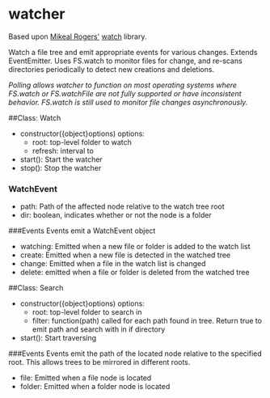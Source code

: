 watcher
=======

Based upon [Mikeal Rogers'](/mikeal) [watch](/mikeal/watch) library.

Watch a file tree and emit appropriate events for various changes. Extends EventEmitter.
Uses FS.watch to monitor files for change, and re-scans directories periodically to detect
new creations and deletions.

_Polling allows watcher to function on most operating systems where FS.watch
or FS.watchFile are not fully supported or have inconsistent behavior. FS.watch is
still used to monitor file changes asynchronously._

##Class: Watch
* constructor({object}options)
options:
  * root: top-level folder to watch
  * refresh: interval to 
* start(): Start the watcher
* stop(): Stop the watcher

### WatchEvent
* path: Path of the affected node relative to the watch tree root
* dir: boolean, indicates whether or not the node is a folder

###Events
Events emit a WatchEvent object
* watching: Emitted when a new file or folder is added to the watch list
* create: Emitted when a new file is detected in the watched tree
* change: Emitted when a file in the watch list is changed
* delete: emitted when a file or folder is deleted from the watched tree

##Class: Search
* constructor({object}options)
options:
  * root: top-level folder to search in
  * filter: function(path) called for each path found in tree. Return true to emit
path and search with in if directory
* start(): Start traversing

###Events
Events emit the path of the located node relative to the specified root. This allows
trees to be mirrored in different roots.
* file: Emitted when a file node is located
* folder: Emitted when a folder node is located
